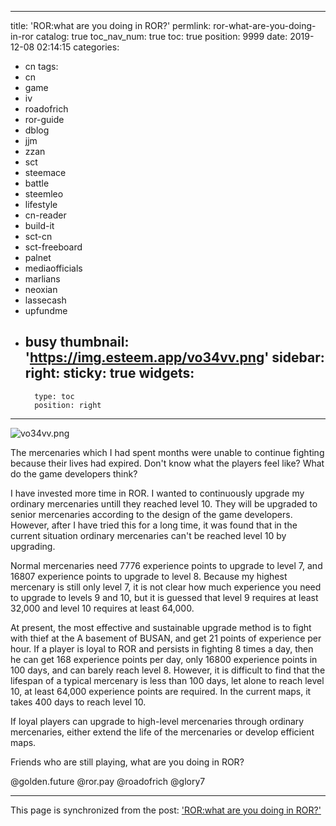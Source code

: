 
---
title: 'ROR:what are you doing in ROR?'
permlink: ror-what-are-you-doing-in-ror
catalog: true
toc_nav_num: true
toc: true
position: 9999
date: 2019-12-08 02:14:15
categories:
- cn
tags:
- cn
- game
- iv
- roadofrich
- ror-guide
- dblog
- jjm
- zzan
- sct
- steemace
- battle
- steemleo
- lifestyle
- cn-reader
- build-it
- sct-cn
- sct-freeboard
- palnet
- mediaofficials
- marlians
- neoxian
- lassecash
- upfundme
- busy
thumbnail: 'https://img.esteem.app/vo34vv.png'
sidebar:
    right:
        sticky: true
widgets:
    -
        type: toc
        position: right
---


![vo34vv.png](https://img.esteem.app/vo34vv.png)

The mercenaries which I had spent months were unable to continue fighting because their lives had expired. Don't know what the players feel like? What do the game developers think?

I have invested more time in ROR. I wanted to continuously upgrade my ordinary mercenaries untill they reached level 10. They will be upgraded to senior mercenaries according to the design of the game developers. However, after I have tried this for a long time, it was found that in the current situation ordinary mercenaries can't be reached level 10 by upgrading.

Normal mercenaries need 7776 experience points to upgrade to level 7, and 16807 experience points to upgrade to level 8. Because my highest mercenary is still only level 7, it is not clear how much experience you need to upgrade to levels 9 and 10, but it is guessed that level 9 requires at least 32,000 and level 10 requires at least 64,000.

At present, the most effective and sustainable upgrade method is to fight with thief at the A basement of BUSAN, and get 21 points of experience per hour. If a player is loyal to ROR and persists in fighting 8 times a day, then he can get 168 experience points per day, only 16800 experience points in 100 days, and can barely reach level 8. However, it is difficult to find that the lifespan of a typical mercenary is less than 100 days, let alone to reach level 10, at least 64,000 experience points are required. In the current maps, it takes 400 days to reach level 10.

If loyal players can upgrade to high-level mercenaries through ordinary mercenaries, either extend the life of the mercenaries or develop efficient maps.

Friends who are still playing, what are you  doing in ROR?

@golden.future
@ror.pay
@roadofrich
@glory7

- - -

This page is synchronized from the post: ['ROR:what are you doing in ROR?'](https://steemit.com/@m18207319997/ror-what-are-you-doing-in-ror)
